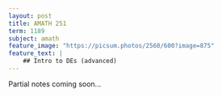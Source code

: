 ```yaml
---
layout: post
title: AMATH 251
term: 1189
subject: amath
feature_image: "https://picsum.photos/2560/600?image=875"
feature_text: |
    ## Intro to DEs (advanced)
---
```


Partial notes coming soon...
